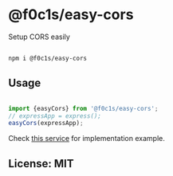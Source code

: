 # @f0c1s/easy-cors

Setup CORS easily

```bash

npm i @f0c1s/easy-cors

```

## Usage

```javascript

import {easyCors} from '@f0c1s/easy-cors';
// expressApp = express();
easyCors(expressApp);

```

Check [this service](https://github.com/localserve/node-cpu-service) for implementation example.


## License: MIT
